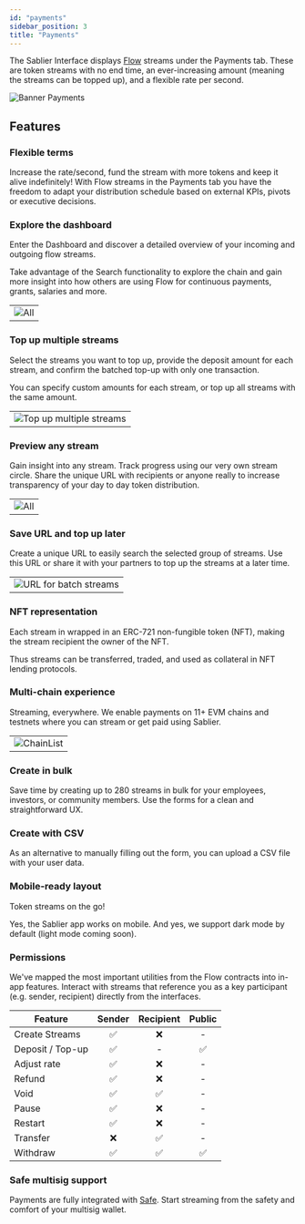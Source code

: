 ```yaml
---
id: "payments"
sidebar_position: 3
title: "Payments"
---
```


The Sablier Interface displays [Flow](/concepts/flow/overview) streams under the Payments tab. These are token streams
with no end time, an ever-increasing amount (meaning the streams can be topped up), and a flexible rate per second.

![Banner Payments](/img/banners/docs-payments.webp)

## Features

### Flexible terms

Increase the rate/second, fund the stream with more tokens and keep it alive indefinitely! With Flow streams in the
Payments tab you have the freedom to adapt your distribution schedule based on external KPIs, pivots or executive
decisions.

### Explore the dashboard

Enter the Dashboard and discover a detailed overview of your incoming and outgoing flow streams.

Take advantage of the Search functionality to explore the chain and gain more insight into how others are using Flow for
continuous payments, grants, salaries and more.

|                                                    |
| -------------------------------------------------- |
| ![All](/screenshots/payments-dashboard-split.webp) |

### Top up multiple streams

Select the streams you want to top up, provide the deposit amount for each stream, and confirm the batched top-up with
only one transaction.

You can specify custom amounts for each stream, or top up all streams with the same amount.

|                                                                     |
| ------------------------------------------------------------------- |
| ![Top up multiple streams](/screenshots/topup-multiple-streams.gif) |

### Preview any stream

Gain insight into any stream. Track progress using our very own stream circle. Share the unique URL with recipients or
anyone really to increase transparency of your day to day token distribution.

|                                            |
| ------------------------------------------ |
| ![All](/screenshots/payments-profile.webp) |

### Save URL and top up later

Create a unique URL to easily search the selected group of streams. Use this URL or share it with your partners to top
up the streams at a later time.

|                                                              |
| ------------------------------------------------------------ |
| ![URL for batch streams](/screenshots/batch-streams-url.gif) |

### NFT representation

Each stream in wrapped in an ERC-721 non-fungible token (NFT), making the stream recipient the owner of the NFT.

Thus streams can be transferred, traded, and used as collateral in NFT lending protocols.

### Multi-chain experience

Streaming, everywhere. We enable payments on 11+ EVM chains and testnets where you can stream or get paid using Sablier.

|                                                |
| ---------------------------------------------- |
| ![ChainList](/screenshots/general-chains.webp) |

### Create in bulk

Save time by creating up to 280 streams in bulk for your employees, investors, or community members. Use the forms for a
clean and straightforward UX.

### Create with CSV

As an alternative to manually filling out the form, you can upload a CSV file with your user data.

### Mobile-ready layout

Token streams on the go!

Yes, the Sablier app works on mobile. And yes, we support dark mode by default (light mode coming soon).

### Permissions

We've mapped the most important utilities from the Flow contracts into in-app features. Interact with streams that
reference you as a key participant (e.g. sender, recipient) directly from the interfaces.

| Feature          | Sender | Recipient | Public |
| ---------------- | :----: | :-------: | :----: |
| Create Streams   |   ✅   |    ❌     |   -    |
| Deposit / Top-up |   ✅   |     -     |   ✅   |
| Adjust rate      |   ✅   |    ❌     |   -    |
| Refund           |   ✅   |    ❌     |   -    |
| Void             |   ✅   |    ✅     |   -    |
| Pause            |   ✅   |    ❌     |   -    |
| Restart          |   ✅   |    ❌     |   -    |
| Transfer         |   ❌   |    ✅     |   -    |
| Withdraw         |   ✅   |    ✅     |   ✅   |

### Safe multisig support

Payments are fully integrated with [Safe](https://safe.global). Start streaming from the safety and comfort of your
multisig wallet.
